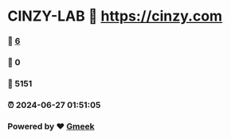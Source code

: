 # CINZY-LAB :link: https://cinzy.com 
### :page_facing_up: [6](https://cinzy.com/tag.html) 
### :speech_balloon: 0 
### :hibiscus: 5151 
### :alarm_clock: 2024-06-27 01:51:05 
### Powered by :heart: [Gmeek](https://github.com/Meekdai/Gmeek)
